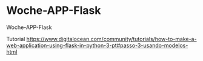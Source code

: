 # Woche-APP-Flask
Woche-APP-Flask


Tutorial
https://www.digitalocean.com/community/tutorials/how-to-make-a-web-application-using-flask-in-python-3-pt#passo-3-usando-modelos-html
